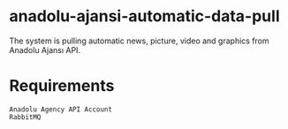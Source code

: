 # anadolu-ajansi-automatic-data-pull
The system is pulling automatic news, picture, video and graphics from Anadolu Ajansı API.

# Requirements

```
Anadolu Agency API Account
RabbitMQ

```




